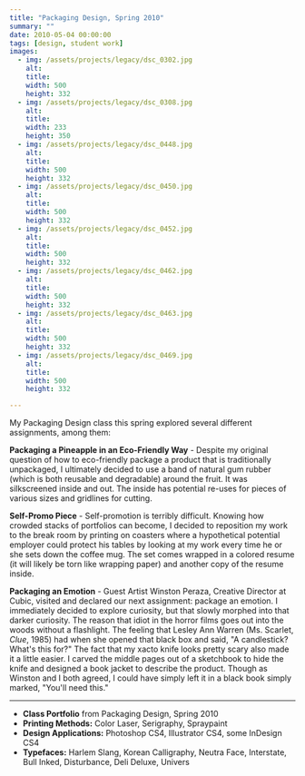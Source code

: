```yaml
---
title: "Packaging Design, Spring 2010"
summary: ""
date: 2010-05-04 00:00:00
tags: [design, student work]
images:
  - img: /assets/projects/legacy/dsc_0302.jpg
    alt: 
    title: 
    width: 500
    height: 332
  - img: /assets/projects/legacy/dsc_0308.jpg
    alt: 
    title: 
    width: 233
    height: 350
  - img: /assets/projects/legacy/dsc_0448.jpg
    alt: 
    title: 
    width: 500
    height: 332
  - img: /assets/projects/legacy/dsc_0450.jpg
    alt: 
    title: 
    width: 500
    height: 332
  - img: /assets/projects/legacy/dsc_0452.jpg
    alt: 
    title: 
    width: 500
    height: 332
  - img: /assets/projects/legacy/dsc_0462.jpg
    alt: 
    title: 
    width: 500
    height: 332
  - img: /assets/projects/legacy/dsc_0463.jpg
    alt: 
    title: 
    width: 500
    height: 332
  - img: /assets/projects/legacy/dsc_0469.jpg
    alt: 
    title: 
    width: 500
    height: 332

---
```


My Packaging Design class this spring explored several different assignments, among them:

**Packaging a Pineapple in an Eco-Friendly Way** - Despite my original question of how to eco-friendly package a product that is traditionally unpackaged, I ultimately decided to use a band of natural gum rubber (which is both reusable and degradable) around the fruit. It was silkscreened inside and out. The inside has potential re-uses for pieces of various sizes and gridlines for cutting.

**Self-Promo Piece** - Self-promotion is terribly difficult. Knowing how crowded stacks of portfolios can become, I decided to reposition my work to the break room by printing on coasters where a hypothetical potential employer could protect his tables by looking at my work every time he or she sets down the coffee mug. The set comes wrapped in a colored resume (it will likely be torn like wrapping paper) and another copy of the resume inside.

**Packaging an Emotion** - Guest Artist Winston Peraza, Creative Director at Cubic, visited and declared our next assignment: package an emotion. I immediately decided to explore curiosity, but that slowly morphed into that darker curiosity. The reason that idiot in the horror films goes out into the woods without a flashlight. The feeling that Lesley Ann Warren (Ms. Scarlet, _Clue_, 1985) had when she opened that black box and said, "A candlestick? What's this for?" The fact that my xacto knife looks pretty scary also made it a little easier. I carved the middle pages out of a sketchbook to hide the knife and designed a book jacket to describe the product. Though as Winston and I both agreed, I could have simply left it in a black book simply marked, "You'll need this."

---

*   **Class Portfolio** from Packaging Design, Spring 2010
*   **Printing Methods:** Color Laser, Serigraphy, Spraypaint
*   **Design Applications:** Photoshop CS4, Illustrator CS4, some InDesign CS4
*   **Typefaces:** Harlem Slang, Korean Calligraphy, Neutra Face, Interstate, Bull Inked, Disturbance, Deli Deluxe, Univers
